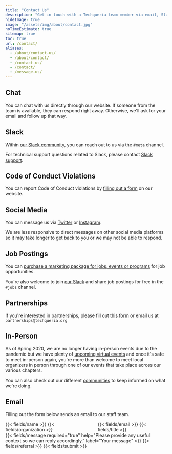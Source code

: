 ```yaml
---
title: "Contact Us"
description: "Get in touch with a Techqueria team member via email, Slack or social media. 📨"
hideImage: true
image: "/assets/img/about/contact.jpg"
noTimeEstimate: true
sitemap: true
toc: true
url: /contact/
aliases:
  - /about/contact-us/
  - /about/contact/
  - /contact-us/
  - /contact/
  - /message-us/
---
```


## Chat

You can <a onclick="Beacon('open')">chat with us directly</a> through our website. If someone from the team is available, they can respond right away.
Otherwise, we'll ask for your email and follow up that way.

## Slack

Within [our Slack community](/slack/), you can reach out to us via the `#meta` channel.

For technical support questions related to Slack, please contact [Slack support](https://slack.com/help).

## Code of Conduct Violations

You can report Code of Conduct violations by [filling out a form](/report-coc-violation/) on our website.

## Social Media

You can message us via [Twitter](https://twitter.com/Techqueria) or [Instagram](https://instagram.com/techqueriaorg).

We are less responsive to direct messages on other social media platforms so it may take longer to get back to you or we may not be able to respond.

## Job Postings

You can [purchase a marketing package for jobs, events or programs](/partner) for job opportunities.

You're also welcome to join [our Slack](/slack/) and share job postings for free in the `#jobs` channel.

## Partnerships

If you're interested in partnerships, please fill out [this form](/partner/) or email us at `partnerships@techqueria.org`

## In-Person

As of Spring 2020, we are no longer having in-person events due to the pandemic but we have plenty of
[upcoming virtual events](https://events.techqueria.org/virtual-events/) and once it's safe to meet in-person again, you're more than welcome to meet
local organizers in person through one of our events that take place across our various chapters.

You can also check out our different [communities](/communities/) to keep informed on what we're doing.

## Email

Filling out the form below sends an email to our staff team.

<form name="Contact" method="POST" data-netlify-recaptcha="true" data-netlify="true" action="/success/" class="form--max-width-unset form--centered no-ids">
  <input type="hidden" aria-label="Subject" name="_subject" value="Techqueria - New Contact Message">
  <div class="columns mb-0">
    <div class="column pb-0 pt-0">
      {{< fields/name >}}
      {{< fields/organization >}}
    </div>
    <div class="column pb-0 pt-0">
      {{< fields/email >}}
      {{< fields/title >}}
    </div>
  </div>
  {{< fields/message required="true" help="Please provide any useful context so we can reply accordingly." label="Your message" >}}
  {{< fields/referral >}}
  {{< fields/submit >}}
</form>
